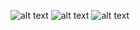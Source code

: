 ![alt text](https://github.com/AlehKhvasko/KnightFight-v1.0/blob/master/assets/IMG_9894%202.png "Logo Title Text 1")
![alt text](https://github.com/AlehKhvasko/KnightFight-v1.0/blob/master/assets/IMG_9895.png "Logo Title Text 1")
![alt text](https://github.com/AlehKhvasko/KnightFight-v1.0/blob/master/assets/IMG_9896.png "Logo Title Text 1")
